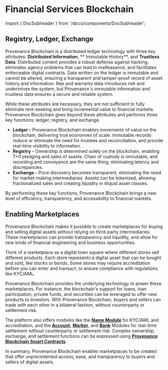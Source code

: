 # Financial Services Blockchain

import { DocSubheader } from '/docs/components/DocSubheader';

<DocSubheader text="Provenance Blockchain provides the foundation to build marketplaces and exchanges for buyers and sellers of digital assets." />

## Registry, Ledger, Exchange

Provenance Blockchain is a distributed ledger technology with three key attributes: **Distributed Information**, **
Immutable History**, and
**Trustless Data**. Distributed content provides a robust defense against hacking, eliminates agency problems that can
lead to malfeasance, and facilitates enforceable digital contracts. Data written on the ledger is immutable and cannot
be altered, ensuring a transparent and tamper-proof record of asset history and information. Rep and warranty data
introduces risk and undermines the system, but Provenance's immutable information and trustless data ensures a secure
and reliable system.

While these attributes are necessary, they are not sufficient to fully eliminate rent-seeking and bring incremental
value to financial markets. Provenance Blockchain goes beyond these attributes and performs three key functions: ledger,
registry, and exchange.

- **Ledger -** Provenance Blockchain enables movements of value on the blockchain, delivering true economies of scale.
  Immutable records reduce or eliminate the need for trustees and reconciliation, and provide real-time visibility to
  information.
- **Registry -** Ownership is determined solely on the blockchain, enabling T+0 pledging and sales of assets. Chain of
  custody is immutable, and recording and conveyance are the same thing, eliminating latency and discrepancies.
- **Exchange -** Price discovery becomes transparent, eliminating the need for market-making intermediaries. Assets can
  be tokenized, allowing fractionalized sales and creating liquidity in illiquid asset classes.

By performing these key functions, Provenance Blockchain brings a new level of efficiency, transparency, and
accessibility to financial markets.


## Enabling Marketplaces

Provenance Blockchain makes it possible to create marketplaces for buying and selling digital assets without relying on
third-party intermediaries. These marketplaces can provide transparency and liquidity, and allow for new kinds of financial
engineering and business opportunities.

Think of a marketplace as a digital town square where different stores sell different products. Each store represents a
digital asset that can be bought and sold, like stocks or bonds. Some stores may require accreditation before you can enter and
transact, to ensure compliance with regulations like KYC/AML.

Provenance Blockchain provides the underlying technology to power these marketplaces. For instance, the blockchain's support for
loans, loan participation, private funds, and securities can be leveraged to offer new products to investors. With Provenance
Blockchain, buyers and sellers can trade with each other in a bilateral fashion, without counterparty or settlement risk.

The platform also offers modules like the [**Name Module**](/docs/pb/modules/name-module.md) for KYC/AML and accreditation, and the
[**Account**](/docs/pb/modules/cosmos-modules.md), [**Marker**](/docs/pb/modules/marker-module.md), and
[**Bank**](/docs/pb/modules/cosmos-modules.md) Modules for real-time settlement without counterparty or settlement risk.
Complex ownership, exchange, and settlement functions can be expressed using
[**Provenance Blockchain Smart Contracts**](/docs/pb/modules/provwasm-smart-contracts.md).

In summary, Provenance Blockchain enables marketplaces to be created that offer unprecedented access, ease, and transparency to
buyers and sellers of digital assets.
